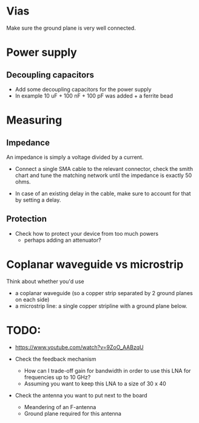 # Vias
Make sure the ground plane is very well connected.

# Power supply
## Decoupling capacitors
- Add some decoupling capacitors for the power supply
- In example 10 uF + 100 nF + 100 pF was added + a ferrite bead

# Measuring
## Impedance 
An impedance is simply a voltage divided by a current.
- Connect a single SMA cable to the relevant connector, check the smith chart and tune the matching network until the impedance is exactly 50 ohms.

- In case of an existing delay in the cable, make sure to account for that by setting a delay.

## Protection
- Check how to protect your device from too much powers
    - perhaps adding an attenuator?

# Coplanar waveguide vs microstrip
Think about whether you'd use 
- a coplanar waveguide (so a copper strip separated by 2 ground planes on each side)
- a microstrip line: a single copper stripline with a ground plane below.


# TODO:
- https://www.youtube.com/watch?v=9ZoO_AABzqU

- Check the feedback mechanism
    - How can I trade-off gain for bandwidth in order to use this LNA for frequencies up to 10 GHz?
    - Assuming you want to keep this LNA to a size of 30 x 40
- Check the antenna you want to put next to the board
    - Meandering of an F-antenna
    - Ground plane required for this antenna